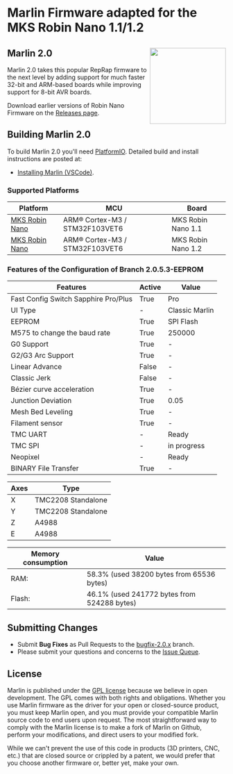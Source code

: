 # Marlin Firmware adapted for the MKS Robin Nano 1.1/1.2


## Marlin 2.0<img align="right" width=175 src="buildroot/share/pixmaps/logo/marlin-250.png" />


Marlin 2.0 takes this popular RepRap firmware to the next level by adding support for much faster 32-bit and ARM-based boards while improving support for 8-bit AVR boards.

Download earlier versions of Robin Nano Firmware on the [Releases page](https://github.com/le3tspeak/Marlin-2.0.X-Sapphire-PRO/releases).

## Building Marlin 2.0

To build Marlin 2.0 you'll need [PlatformIO](http://docs.platformio.org/en/latest/ide.html#platformio-ide). Detailed build and install instructions are posted at:

 
  - [Installing Marlin (VSCode)](http://marlinfw.org/docs/basics/install_platformio_vscode.html).

### Supported Platforms

  Platform|MCU| Board
  --------|---|-------
  [MKS Robin Nano](https://makerbase.com.cn/en/)|ARM® Cortex-M3 / STM32F103VET6| MKS Robin Nano 1.1 
  [MKS Robin Nano](https://makerbase.com.cn/en/)|ARM® Cortex-M3 / STM32F103VET6| MKS Robin Nano 1.2
  
### Features of the Configuration of Branch 2.0.5.3-EEPROM  

  Features|Active|Value
  --------|------|-----
  Fast Config Switch Sapphire Pro/Plus|True|Pro
  UI Type|-|Classic Marlin
  EEPROM|True|SPI Flash
  M575 to change the baud rate|True|250000
  G0 Support|True|-
  G2/G3 Arc Support|True|-
  Linear Advance|False|-
  Classic Jerk|False|-
  Bézier curve acceleration|True|-
  Junction Deviation|True|0.05
  Mesh Bed Leveling|True|-
  Filament sensor|True|-
  TMC UART|-|Ready
  TMC SPI|-|in progress
  Neopixel|-|Ready
  BINARY File Transfer|True|-

  Axes|Type
  ----|----
  X|TMC2208 Standalone
  Y|TMC2208 Standalone
  Z|A4988
  E|A4988

  Memory consumption|Value
  --------------------|-------------------------------------------
  RAM:    |58.3% (used 38200 bytes from 65536 bytes)
  Flash:  |46.1% (used 241772 bytes from 524288 bytes)
  
## Submitting Changes

- Submit **Bug Fixes** as Pull Requests to the [bugfix-2.0.x](https://github.com/le3tspeak/Marlin-2.0.X-Sapphire-PRO/tree/2.0.X-bugfix) branch.
- Please submit your questions and concerns to the [Issue Queue](https://github.com/le3tspeak/Marlin-2.0.X-Sapphire-PRO/issues).




## License

Marlin is published under the [GPL license](/LICENSE) because we believe in open development. The GPL comes with both rights and obligations. Whether you use Marlin firmware as the driver for your open or closed-source product, you must keep Marlin open, and you must provide your compatible Marlin source code to end users upon request. The most straightforward way to comply with the Marlin license is to make a fork of Marlin on Github, perform your modifications, and direct users to your modified fork.

While we can't prevent the use of this code in products (3D printers, CNC, etc.) that are closed source or crippled by a patent, we would prefer that you choose another firmware or, better yet, make your own.
